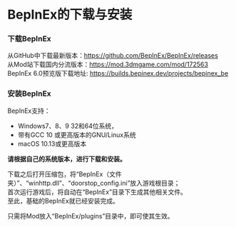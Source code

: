 # BepInEx的下载与安装

### 下载BepInEx
从GitHub中下载最新版本：https://github.com/BepInEx/BepInEx/releases  
从Mod站下载国内分流版本：https://mod.3dmgame.com/mod/172563  
BepInEx 6.0预览版下载地址: https://builds.bepinex.dev/projects/bepinex_be

### 安装BepInEx
BepInEx支持：
- Windows7、8、9 32和64位系统，
- 带有GCC 10 或更高版本的GNU/Linux系统
- macOS 10.13或更高版本

**请根据自己的系统版本，进行下载和安装。**

下载之后打开压缩包，将“BepInEx（文件夹）”、“winhttp.dll”、“doorstop_config.ini”放入游戏根目录；  
首次运行游戏后，将自动在“BepInEx”目录下生成其他相关文件。  
至此，基础的BepInEx就已经安装完成。  

只需将Mod放入“BepInEx/plugins”目录中，即可使其生效。